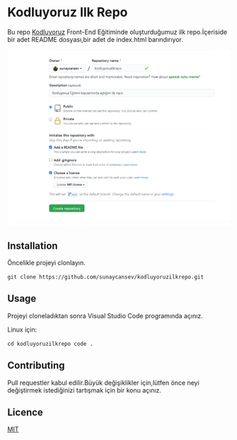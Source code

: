 # Kodluyoruz Ilk Repo

Bu repo [Kodluyoruz](https://www.kodluyoruz.org/) Front-End Eğitiminde oluşturduğumuz ilk repo.İçeriside bir adet README dosyası,bir adet de index.html barındırıyor.

![Github](https://github.com/sunaycansev/kodluyoruzilkrepo/blob/main/images/github.png "project image")

## Installation

Öncelikle projeyi clonlayın.

`git clone https://github.com/sunaycansev/kodluyoruzilkrepo.git`

## Usage

Projeyi cloneladıktan sonra Visual Studio Code programında açınız.

Linux için:

`cd kodluyoruzilkrepo code .`

## Contributing

Pull requestler kabul edilir.Büyük değişiklikler için,lütfen önce neyi değiştirmek istediğinizi tartışmak için bir konu açınız.

## Licence

[MIT](https://choosealicense.com/licenses/mit/)
